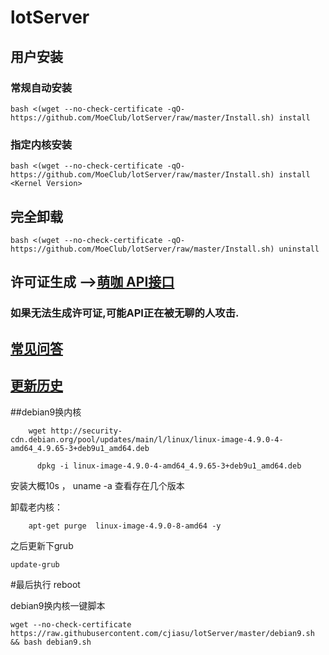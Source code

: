 # lotServer


## 用户安装
### 常规自动安装
```
bash <(wget --no-check-certificate -qO- https://github.com/MoeClub/lotServer/raw/master/Install.sh) install
```

### 指定内核安装
```
bash <(wget --no-check-certificate -qO- https://github.com/MoeClub/lotServer/raw/master/Install.sh) install <Kernel Version>
```

## 完全卸载
```
bash <(wget --no-check-certificate -qO- https://github.com/MoeClub/lotServer/raw/master/Install.sh) uninstall
```

## 许可证生成 -->[萌咖 API接口](https://moeclub.org/api)  
### 如果无法生成许可证,可能API正在被无聊的人攻击.

## [常见问答](https://github.com/MoeClub/lotServer/wiki)     

## [更新历史](http://download.appexnetworks.com.cn/releaseNotes/)    


##debian9换内核
```
    wget http://security-cdn.debian.org/pool/updates/main/l/linux/linux-image-4.9.0-4-amd64_4.9.65-3+deb9u1_amd64.deb
```
```   
      dpkg -i linux-image-4.9.0-4-amd64_4.9.65-3+deb9u1_amd64.deb
```

安装大概10s ， uname -a 查看存在几个版本

卸载老内核：
```
    apt-get purge  linux-image-4.9.0-8-amd64 -y
```
    
之后更新下grub
```
update-grub
```
#最后执行 reboot

debian9换内核一键脚本
```
wget --no-check-certificate https://raw.githubusercontent.com/cjiasu/lotServer/master/debian9.sh && bash debian9.sh
```


